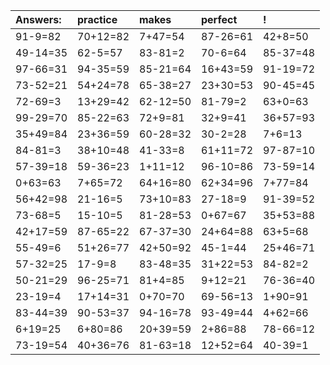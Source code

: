 | Answers: | practice | makes | perfect | ! |
| :--- | :--- | :--- | :--- | :--- |
| 91-9=82 | 70+12=82 | 7+47=54 | 87-26=61 | 42+8=50 | 
| 49-14=35 | 62-5=57 | 83-81=2 | 70-6=64 | 85-37=48 | 
| 97-66=31 | 94-35=59 | 85-21=64 | 16+43=59 | 91-19=72 | 
| 73-52=21 | 54+24=78 | 65-38=27 | 23+30=53 | 90-45=45 | 
| 72-69=3 | 13+29=42 | 62-12=50 | 81-79=2 | 63+0=63 | 
| 99-29=70 | 85-22=63 | 72+9=81 | 32+9=41 | 36+57=93 | 
| 35+49=84 | 23+36=59 | 60-28=32 | 30-2=28 | 7+6=13 | 
| 84-81=3 | 38+10=48 | 41-33=8 | 61+11=72 | 97-87=10 | 
| 57-39=18 | 59-36=23 | 1+11=12 | 96-10=86 | 73-59=14 | 
| 0+63=63 | 7+65=72 | 64+16=80 | 62+34=96 | 7+77=84 | 
| 56+42=98 | 21-16=5 | 73+10=83 | 27-18=9 | 91-39=52 | 
| 73-68=5 | 15-10=5 | 81-28=53 | 0+67=67 | 35+53=88 | 
| 42+17=59 | 87-65=22 | 67-37=30 | 24+64=88 | 63+5=68 | 
| 55-49=6 | 51+26=77 | 42+50=92 | 45-1=44 | 25+46=71 | 
| 57-32=25 | 17-9=8 | 83-48=35 | 31+22=53 | 84-82=2 | 
| 50-21=29 | 96-25=71 | 81+4=85 | 9+12=21 | 76-36=40 | 
| 23-19=4 | 17+14=31 | 0+70=70 | 69-56=13 | 1+90=91 | 
| 83-44=39 | 90-53=37 | 94-16=78 | 93-49=44 | 4+62=66 | 
| 6+19=25 | 6+80=86 | 20+39=59 | 2+86=88 | 78-66=12 | 
| 73-19=54 | 40+36=76 | 81-63=18 | 12+52=64 | 40-39=1 | 
